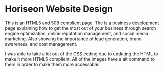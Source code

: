 # Horiseon Website Design

This is an HTML5 and 508 complient page. The is a business development page explaining how to get the most out of your business through search engine optimization, online reputation management, and social media marketing.  Also showing the importance of lead generation, brand awareness, and cost management. 

I was able to take a lot out of the CSS coding due to updating the HTML to make it more HTML5 complient. All of the images have a alt command to them in order to make them more accessable. 

